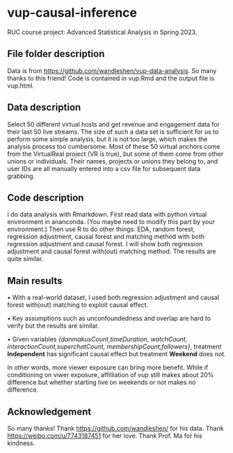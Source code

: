 # vup-causal-inference

RUC course project: Advanced Statistical Analysis in Spring 2023.

## File folder description

Data is from https://github.com/wandleshen/vup-data-analysis. So many thanks to this friend! Code is contained in vup.Rmd and the output file is vup.html.

## Data description

Select 50 different virtual hosts and get revenue and engagement data for their last 50 live streams. The size of such a data set is sufficient for us to perform some simple analysis, but it is not too large, which makes the analysis process too cumbersome. Most of these 50 virtual anchors come from the VirtualReal project (VR is true), but some of them come from other unions or individuals. Their names, projects or unions they belong to, and user IDs are all manually entered into a csv file for subsequent data grabbing.

## Code description

I do data analysis with Rmarkdown. First read data with python virtual environment in ananconda. (You maybe need to modify this part by your environment.) Then use R to do other things: EDA, random forest, regression adjustment, causal forest and matching method with both regression adjustment and causal forest. 
I will show both regression adjustment and causal forest with(out) matching method. The results are quite similar.

## Main results

• With a real-world dataset, I used both regression adjustment and causal forest with(out) matching to exploit causal effect.

• Key assumptions such as unconfoundedness and overlap are hard to verify but the results are similar.

• Given variables *{danmakusCount,timeDuration, watchCount, interactionCount,superchatCount, membershipCount,followers}*, treatment **Independent** has significant causal effect but treatment **Weekend** does not. 

In other words, more viewer exposure can bring more benefit. While if conditioning on viwer exposure, affilliation of vup still makes about 20% difference but whether starting live on weekends or not makes no difference.

## Acknowledgement

So many thanks! Thank https://github.com/wandleshen/ for his data. Thank https://weibo.com/u/7743187451 for her love. Thank Prof. Ma for his kindness.
